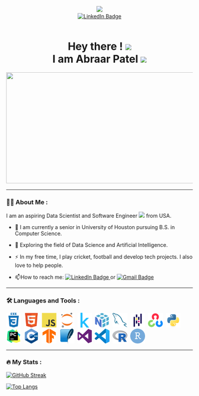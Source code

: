<div id="header" align="center">
  <img src="https://media.giphy.com/media/i1JHRZSXO9LZZDHqii/giphy.gif" width="100"/>
 <div id="badges">
  <a href="https://www.linkedin.com/in/abraar-patel2301/">
    <img src="https://img.shields.io/badge/LinkedIn-blue?style=for-the-badge&logo=linkedin&logoColor=white" alt="LinkedIn Badge"/>
   </a>
</div>
  <img src="https://komarev.com/ghpvc/?username=a23patel&style=flat-square&color=blue" alt=""/>
  <h1>
  Hey there !
  <img src="https://media.giphy.com/media/hvRJCLFzcasrR4ia7z/giphy.gif" width="30px"/>
   <br> I am Abraar Patel
    <img src="https://media.giphy.com/media/5QSqXWQWCoeGch9RX6/giphy.gif" width="30px"/>
</h1>
  <div align="center">
  <img src="https://media.giphy.com/media/dWesBcTLavkZuG35MI/giphy.gif" width="600" height="300"/>
</div>
</div>

---

### :man_technologist: About Me :
I am an aspiring Data Scientist and Software Engineer <img src="https://media.giphy.com/media/WUlplcMpOCEmTGBtBW/giphy.gif" width="30">  from USA.
- :telescope: I am currently a senior in University of Houston pursuing B.S. in Computer Science.

- :seedling: Exploring the field of Data Science and Artificial Intelligence.

- :zap: In my free time, I play cricket, football and develop tech projects. I also love to help people.

- :mailbox:How to reach me:   <a href="https://www.linkedin.com/in/abraar-patel2301/">
    <img src="https://img.shields.io/badge/LinkedIn-blue?style=for-the-badge&logo=linkedin&logoColor=white" alt="LinkedIn Badge"/>
   </a>     or   <a href="mailto:abraarpatel23@gmail.com">
    <img src="https://img.shields.io/badge/Gmail-D14836?style=for-the-badge&logo=gmail&logoColor=white" alt="Gmail Badge"/>
   </a>

---

### :hammer_and_wrench: Languages and Tools :

<div>
  <img src="https://github.com/devicons/devicon/blob/master/icons/css3/css3-plain-wordmark.svg"  title="CSS3" alt="CSS" width="40" height="40"/>&nbsp;
  <img src="https://github.com/devicons/devicon/blob/master/icons/html5/html5-original.svg" title="HTML5" alt="HTML" width="40" height="40"/>&nbsp;
  <img src="https://github.com/devicons/devicon/blob/master/icons/javascript/javascript-original.svg" title="JavaScript" alt="JavaScript" width="40" height="40"/>&nbsp;
  <img src="https://github.com/devicons/devicon/blob/master/icons/jupyter/jupyter-original.svg" title="Jupyter" alt="Jupyter" width="40" height="40"/>&nbsp;
  <img src="https://github.com/devicons/devicon/blob/master/icons/kaggle/kaggle-original.svg" title="Kaggle" alt="Kaggle" width="40" height="40"/>&nbsp;
  <img src="https://github.com/devicons/devicon/blob/master/icons/numpy/numpy-original.svg" title="Numpy" alt="Numpy" width="40" height="40"/>&nbsp;
   <img src="https://github.com/devicons/devicon/blob/master/icons/mysql/mysql-original.svg" title="MySQL" alt="MySQL" width="40" height="40"/>&nbsp;
  <img src="https://github.com/devicons/devicon/blob/master/icons/pandas/pandas-original.svg" title="Pandas" alt="Pandas" width="40" height="40"/>&nbsp;
  <img src="https://github.com/devicons/devicon/blob/master/icons/opencv/opencv-original.svg" title="OpenCV" alt="OpenCV" width="40" height="40"/>&nbsp;
  <img src="https://github.com/devicons/devicon/blob/master/icons/python/python-original.svg" title="Python" alt="Python" width="40" height="40"/>&nbsp;
  <img src="https://github.com/devicons/devicon/blob/master/icons/pycharm/pycharm-original.svg" title="PyCharm" alt="PyCharm" width="40" height="40"/>&nbsp;
  <img src="https://github.com/devicons/devicon/blob/master/icons/cplusplus/cplusplus-original.svg" title="C++" alt="C++" width="40" height="40"/>&nbsp;
  <img src="https://github.com/devicons/devicon/blob/master/icons/tensorflow/tensorflow-original.svg" title="Tensorflow" alt="Tensorflow" width="40" height="40"/>&nbsp;
  <img src="https://github.com/devicons/devicon/blob/master/icons/sqlite/sqlite-original.svg" title="SQLite" alt="SQLite" width="40" height="40"/>&nbsp;
  <img src="https://github.com/devicons/devicon/blob/master/icons/visualstudio/visualstudio-plain.svg" title="Visual Studio" alt="Visual Studio" width="40" height="40"/>&nbsp;
   <img src="https://github.com/devicons/devicon/blob/master/icons/vscode/vscode-original.svg" title="VSCode" alt="VSCode" width="40" height="40"/>&nbsp;
   <img src="https://github.com/devicons/devicon/blob/master/icons/r/r-original.svg" title="R" alt="R" width="40" height="40"/>&nbsp;
   <img src="https://github.com/devicons/devicon/blob/master/icons/rstudio/rstudio-original.svg" title="RStudio" alt="RStudio" width="40" height="40"/>&nbsp;
   
  
  ---

  ### :fire: My Stats :
  
  [![GitHub Streak](http://github-readme-streak-stats.herokuapp.com?user=a23patel&theme=dark&background=000000)](https://git.io/streak-stats)
  
  [![Top Langs](https://github-readme-stats.vercel.app/api/top-langs/?username=a23patel&layout=compact&theme=vision-friendly-dark)](https://github.com/anuraghazra/github-readme-stats)
  
  
  
  
<!---
a23patel/a23patel is a ✨ special ✨ repository because its `README.md` (this file) appears on your GitHub profile.
You can click the Preview link to take a look at your changes.
--->

